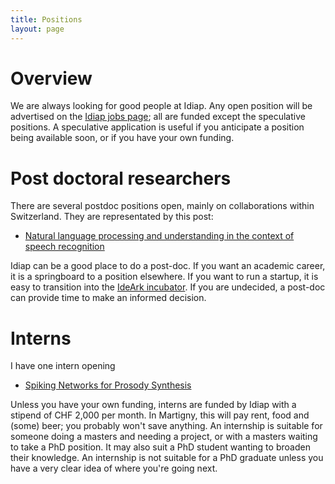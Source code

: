 ```yaml
---
title: Positions
layout: page
---
```


# Overview

We are always looking for good people at Idiap.  Any open position will be
advertised on the
[Idiap jobs page](http://www.idiap.ch/en/join-us/job-opportunities); all are
funded except the speculative positions.  A speculative application is useful
if you anticipate a position being available soon, or if you have your own
funding.

# Post doctoral researchers

There are several postdoc positions open, mainly on collaborations within
Switzerland.  They are representated by this post:

* [Natural language processing and understanding in the context of speech recognition](http://www.idiap.ch/education-and-jobs/job-10251)

Idiap can be a good place to do a post-doc.  If you want an academic career, it
is a springboard to a position elsewhere.  If you want to run a startup, it is
easy to transition into the [IdeArk incubator](http://www.ideark.ch/en/).  If
you are undecided, a post-doc can provide time to make an informed decision.

# Interns

I have one intern opening

* [Spiking Networks for Prosody Synthesis](http://www.idiap.ch/education-and-jobs/job-10231)

Unless you have your own funding, interns are funded by Idiap with a stipend of
CHF 2,000 per month.  In Martigny, this will pay rent, food and (some) beer;
you probably won't save anything.  An internship is suitable for someone doing
a masters and needing a project, or with a masters waiting to take a PhD
position.  It may also suit a PhD student wanting to broaden their knowledge.
An internship is not suitable for a PhD graduate unless you have a very clear
idea of where you're going next.
